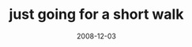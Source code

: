 ---
layout: base.njk
title : 'just going for a short walk' 
view_title : 'just going for a short walk' 
year : '2008' 
date : '2008-12-03' 
img_file : '/drawing/justgoingforashortwalk.png' 
html_file : 'justgoingforashortwalk' 
next_html : 'whydidntyoulovemeback.html' 
year_order : '550' 
permalink : "title/{{html_file}}.html"
---